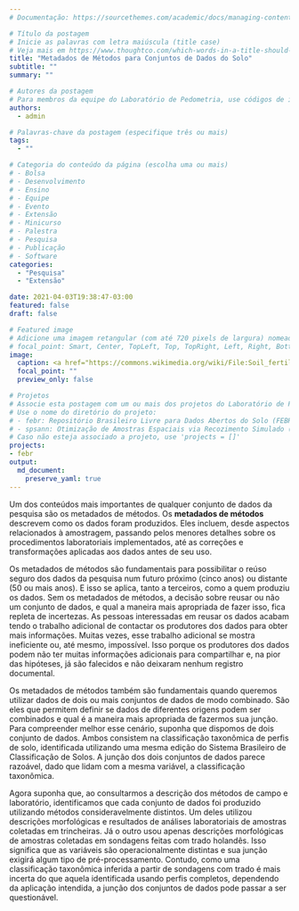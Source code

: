 ```yaml
---
# Documentação: https://sourcethemes.com/academic/docs/managing-content/

# Título da postagem
# Inicie as palavras com letra maiúscula (title case)
# Veja mais em https://www.thoughtco.com/which-words-in-a-title-should-be-capitalized-1691026
title: "Metadados de Métodos para Conjuntos de Dados do Solo"
subtitle: ""
summary: ""

# Autores da postagem
# Para membros da equipe do Laboratório de Pedometria, use códigos de identificação conforme 'content/authors'
authors:
  - admin

# Palavras-chave da postagem (especifique três ou mais)
tags:
  - ""

# Categoria do conteúdo da página (escolha uma ou mais)
# - Bolsa
# - Desenvolvimento
# - Ensino
# - Equipe
# - Evento
# - Extensão
# - Minicurso
# - Palestra
# - Pesquisa
# - Publicação
# - Software
categories:
  - "Pesquisa"
  - "Extensão"

date: 2021-04-03T19:38:47-03:00
featured: false
draft: false

# Featured image
# Adicione uma imagem retangular (com até 720 pixels de largura) nomeada 'featured' ao diretório desta postagem
# focal_point: Smart, Center, TopLeft, Top, TopRight, Left, Right, BottomLeft, Bottom, BottomRight
image:
  caption: <a href="https://commons.wikimedia.org/wiki/File:Soil_fertility_analysis_7_Samples_for_Zn_Mn_%26_Cu_by_AA.jpg">Alandmanson</a>, <a href="https://creativecommons.org/licenses/by-sa/4.0">CC BY-SA 4.0</a>, via Wikimedia Commons
  focal_point: ""
  preview_only: false

# Projetos
# Associe esta postagem com um ou mais dos projetos do Laboratório de Pedometria
# Use o nome do diretório do projeto:
# - febr: Repositório Brasileiro Livre para Dados Abertos do Solo (FEBR)
# - spsann: Otimização de Amostras Espaciais via Recozimento Simulado (SPSANN)
# Caso não esteja associado a projeto, use 'projects = []'
projects:
- febr
output:
  md_document:
    preserve_yaml: true
---
```


<!-- rmarkdown::render("content/post/2021/04/metadados-de-metodos-para-conjuntos-de-dados-do-solo/index.Rmd") -->
Um dos conteúdos mais importantes de qualquer conjunto de dados da
pesquisa são os metadados de métodos. Os **metadados de métodos**
descrevem como os dados foram produzidos. Eles incluem, desde aspectos
relacionados à amostragem, passando pelos menores detalhes sobre os
procedimentos laboratoriais implementados, até as correções e
transformações aplicadas aos dados antes de seu uso.

Os metadados de métodos são fundamentais para possibilitar o reúso
seguro dos dados da pesquisa num futuro próximo (cinco anos) ou distante
(50 ou mais anos). E isso se aplica, tanto a terceiros, como a quem
produziu os dados. Sem os metadados de métodos, a decisão sobre reusar
ou não um conjunto de dados, e qual a maneira mais apropriada de fazer
isso, fica repleta de incertezas. As pessoas interessadas em reusar os
dados acabam tendo o trabalho adicional de contactar os produtores dos
dados para obter mais informações. Muitas vezes, esse trabalho adicional
se mostra ineficiente ou, até mesmo, impossível. Isso porque os
produtores dos dados podem não ter muitas informações adicionais para
compartilhar e, na pior das hipóteses, já são falecidos e não deixaram
nenhum registro documental.

Os metadados de métodos também são fundamentais quando queremos utilizar
dados de dois ou mais conjuntos de dados de modo combinado. São eles que
permitem definir se dados de diferentes origens podem ser combinados e
qual é a maneira mais apropriada de fazermos sua junção. Para
compreender melhor esse cenário, suponha que dispomos de dois conjunto
de dados. Ambos consistem na classificação taxonômica de perfis de solo,
identificada utilizando uma mesma edição do Sistema Brasileiro de
Classificação de Solos. A junção dos dois conjuntos de dados parece
razoável, dado que lidam com a mesma variável, a classificação
taxonômica.

Agora suponha que, ao consultarmos a descrição dos métodos de campo e
laboratório, identificamos que cada conjunto de dados foi produzido
utilizando métodos consideravelmente distintos. Um deles utilizou
descrições morfológicas e resultados de análises laboratoriais de
amostras coletadas em trincheiras. Já o outro usou apenas descrições
morfológicas de amostras coletadas em sondagens feitas com trado
holandês. Isso significa que as variáveis são operacionalmente distintas
e sua junção exigirá algum tipo de pré-processamento. Contudo, como uma
classificação taxonômica inferida a partir de sondagens com trado é mais
incerta do que aquela identificada usando perfis completos, dependendo
da aplicação intendida, a junção dos conjuntos de dados pode passar a
ser questionável.

<!-- ## Estrutura de metadados -->
<!-- A tabela metadado possui estrutura diferente das demais tabelas usadas no febr. A primeira delas é que existe um número limitado de colunas, as quais estão organizadas em três grupos que serão vistos a seguir. As linhas ficam reservadas a cada um dos campos das tabelas observacao e camada. Sendo assim, cada coluna serve para descrever um atributo dos campos dessas duas tabelas. A Tabela 18 dá uma ideia da estrutura da tabela metadado. -->
<!-- Os detalhes mais importantes sobre os campos das tabelas `observacao` e `camada` são armazenados na tabela metadado usando `campo_descricao`, `campo_unidade` e `campo_tipo`. O primeiro deles, `campo_descricao`, é o mais importante de todos, onde são armazenados todos os detalhes sobre a obtenção das informações armazenadas nas tabelas `observacao` e `camada`. Por exemplo, enquanto o campo `ferro_cloridrico_eaa` na tabela camada identifica o conteúdo de ferro no solo determinado por espectrofotometria de absorção atômica no extrato de solução de ácido clorídrico, a tabela metadado armazena informações sobre como as amostras do solo foram preparadas, a qualidade dos reagentes utilizados e dos equipamentos empregados, a sequência de passos adotados durante a análise laboratorial, as possíveis adaptações realizadas em relação ao método padrão, e assim por diante. Nesse caso, os identificadores `cloridrico` e `eaa` são responsáveis pela maior porção da variação nos resultados – quando diferentes métodos são comparados –, enquanto as informações em `campo_descricao` explicam as variações de menor magnitude nos resultados. -->
<!-- Tabela 20. Campos descritores dos metadados. -->
<!-- Campo -->
<!-- Definição -->
<!-- campo_descricao -->
<!-- descrição textual do campo -->
<!-- campo_unidade -->
<!-- unidade de medida do campo -->
<!-- campo_tipo -->
<!-- tipo de dado do campo -->
<!-- Os campos `campo_unidade` e `campo_tipo` destinam-se a informações mais específicas sobre os dados armazenados nas tabelas `observacao` e `camada`. O primeiro deles armazena a unidade de medida, a qual também é armazenada na segunda linha de ambas as tabelas `observacao` e `camada`. No momento, o autor ou responsável pelos dados precisa informar a unidade de medida em ambas as tabelas. Como isso pode ser fonte de erros, se pretende implementar no futuro uma rotina automatizada de preenchimento do campo campo_unidade a partir das informações inseridas nas tabelas observacao e camada. O segundo campo, `campo_tipo`, serve para armazenar a categorização das informações contidas nas observacao e camada. As categorias possíveis são descritas na Tabela \@ref(tab:tipos-de-dados). -->
<!-- ```{r, tipos-de-dados, echo = FALSE, results = 'asis'} -->
<!-- ``` -->
<!-- O último grupo de colunas da tabela metadado está destinado à identificação do laboratório responsável pela geração dos dados armazenados nas tabelas observacao e camada. Essas informações são necessárias para que os usuários dos dados possam sanar quaisquer dúvidas sobre a consistência dos dados que por ventura surjam durante a sua utilização. -->
<!-- ```{r, laboratorio, echo = FALSE, results = 'asis'} -->
<!-- ``` -->

